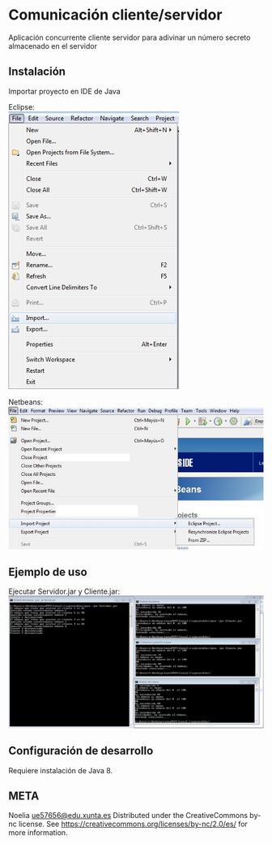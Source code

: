 # Comunicación cliente/servidor
Aplicación concurrente cliente servidor para adivinar un número secreto almacenado en el servidor

## Instalación 
Importar proyecto en IDE de Java

Eclipse:  
![ImportaciónEclipse](../PSP4_images/1.jpg)

Netbeans:  
![ImportaciónNetbeans](../PSP4_images/2.jpg)


## Ejemplo de uso   
Ejecutar Servidor.jar y Cliente.jar:
![Execute](../PSP4_images/6.jpg)  
  
## Configuración de desarrollo
Requiere instalación de Java 8.

## META
Noelia  ue57656@edu.xunta.es
Distributed under the CreativeCommons by-nc license. See https://creativecommons.org/licenses/by-nc/2.0/es/  for more information.
